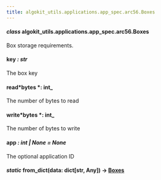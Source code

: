 ```yaml
---
title: algokit_utils.applications.app_spec.arc56.Boxes
---
```


#### _class_ algokit_utils.applications.app_spec.arc56.Boxes

Box storage requirements.

#### key _: str_

The box key

#### read*bytes *: int\_

The number of bytes to read

#### write*bytes *: int\_

The number of bytes to write

#### app _: int | None_ _= None_

The optional application ID

#### _static_ from_dict(data: dict[str, Any]) → [Boxes](#algokit_utils.applications.app_spec.arc56.Boxes)
